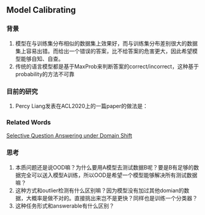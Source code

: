 ## Model Calibrating

### 背景
1. 模型在与训练集分布相似的数据集上效果好，而与训练集分布差别很大的数据集上容易出错。而给出一个错误的答案，比不给答案的危害更大，因此希望模型能够自知、自查。
2. 传统的语言模型都是基于MaxProb来判断答案的correct/incorrect，这种基于probability的方法不可靠


### 目前的研究
1. Percy Liang发表在ACL2020上的一篇paper的做法是：





### Related Words
[Selective Question Answering under Domain Shift](https://aclanthology.org/2020.acl-main.503.pdf)



### 思考
1. 本质问题还是说OOD嘛？为什么要用A模型去测试数据B呢？要是B有足够的数据完全可以送入模型A训练，所以OOD是希望一个模型能够解决所有测试数据嘛？
2. 这种方式和outlier检测有什么区别嘛？因为模型没有加过其他domian的数据，大概率是做不对的。直接挑出来岂不是更快？同样也是训练一个分类器？
3. 这种任务形式和answerable有什么区别？
